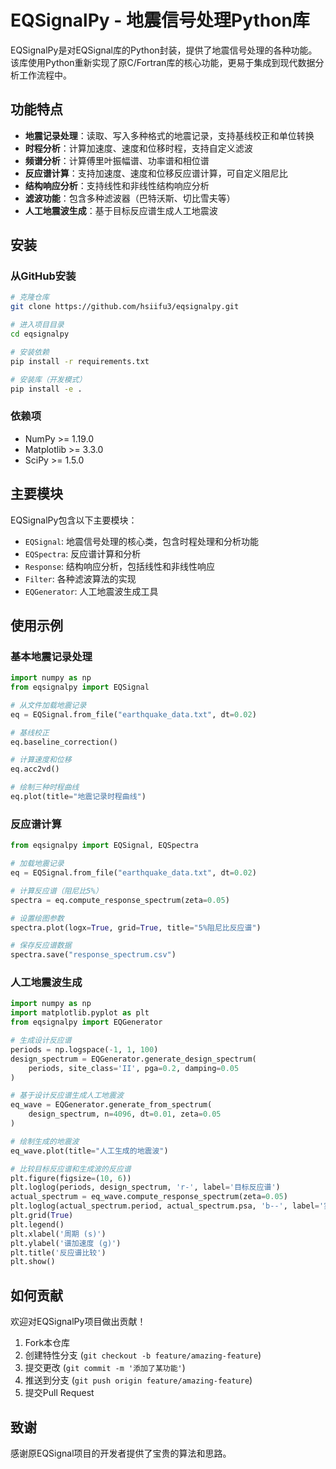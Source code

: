 # EQSignalPy - 地震信号处理Python库

EQSignalPy是对EQSignal库的Python封装，提供了地震信号处理的各种功能。该库使用Python重新实现了原C/Fortran库的核心功能，更易于集成到现代数据分析工作流程中。

## 功能特点

- **地震记录处理**：读取、写入多种格式的地震记录，支持基线校正和单位转换
- **时程分析**：计算加速度、速度和位移时程，支持自定义滤波
- **频谱分析**：计算傅里叶振幅谱、功率谱和相位谱
- **反应谱计算**：支持加速度、速度和位移反应谱计算，可自定义阻尼比
- **结构响应分析**：支持线性和非线性结构响应分析
- **滤波功能**：包含多种滤波器（巴特沃斯、切比雪夫等）
- **人工地震波生成**：基于目标反应谱生成人工地震波

## 安装

### 从GitHub安装

```bash
# 克隆仓库
git clone https://github.com/hsiifu3/eqsignalpy.git

# 进入项目目录
cd eqsignalpy

# 安装依赖
pip install -r requirements.txt

# 安装库（开发模式）
pip install -e .
```

### 依赖项

- NumPy >= 1.19.0
- Matplotlib >= 3.3.0
- SciPy >= 1.5.0

## 主要模块

EQSignalPy包含以下主要模块：

- `EQSignal`: 地震信号处理的核心类，包含时程处理和分析功能
- `EQSpectra`: 反应谱计算和分析
- `Response`: 结构响应分析，包括线性和非线性响应
- `Filter`: 各种滤波算法的实现
- `EQGenerator`: 人工地震波生成工具

## 使用示例

### 基本地震记录处理

```python
import numpy as np
from eqsignalpy import EQSignal

# 从文件加载地震记录
eq = EQSignal.from_file("earthquake_data.txt", dt=0.02)

# 基线校正
eq.baseline_correction()

# 计算速度和位移
eq.acc2vd()

# 绘制三种时程曲线
eq.plot(title="地震记录时程曲线")
```

### 反应谱计算

```python
from eqsignalpy import EQSignal, EQSpectra

# 加载地震记录
eq = EQSignal.from_file("earthquake_data.txt", dt=0.02)

# 计算反应谱（阻尼比5%）
spectra = eq.compute_response_spectrum(zeta=0.05)

# 设置绘图参数
spectra.plot(logx=True, grid=True, title="5%阻尼比反应谱")

# 保存反应谱数据
spectra.save("response_spectrum.csv")
```

### 人工地震波生成

```python
import numpy as np
import matplotlib.pyplot as plt
from eqsignalpy import EQGenerator

# 生成设计反应谱
periods = np.logspace(-1, 1, 100)
design_spectrum = EQGenerator.generate_design_spectrum(
    periods, site_class='II', pga=0.2, damping=0.05
)

# 基于设计反应谱生成人工地震波
eq_wave = EQGenerator.generate_from_spectrum(
    design_spectrum, n=4096, dt=0.01, zeta=0.05
)

# 绘制生成的地震波
eq_wave.plot(title="人工生成的地震波")

# 比较目标反应谱和生成波的反应谱
plt.figure(figsize=(10, 6))
plt.loglog(periods, design_spectrum, 'r-', label='目标反应谱')
actual_spectrum = eq_wave.compute_response_spectrum(zeta=0.05)
plt.loglog(actual_spectrum.period, actual_spectrum.psa, 'b--', label='实际反应谱')
plt.grid(True)
plt.legend()
plt.xlabel('周期 (s)')
plt.ylabel('谱加速度 (g)')
plt.title('反应谱比较')
plt.show()
```

## 如何贡献

欢迎对EQSignalPy项目做出贡献！

1. Fork本仓库
2. 创建特性分支 (`git checkout -b feature/amazing-feature`)
3. 提交更改 (`git commit -m '添加了某功能'`)
4. 推送到分支 (`git push origin feature/amazing-feature`)
5. 提交Pull Request


## 致谢

感谢原EQSignal项目的开发者提供了宝贵的算法和思路。 
